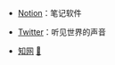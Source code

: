 - [Notion](https://www.notion.so/)：笔记软件

- [Twitter](https://tweetdeck.twitter.com/)：听见世界的声音

- [知网](https://www.cnki.net/) [🔐](/zy/知网账号.md)




















<!-- - [GitHub](https://github.com/dingeral)

- [Quora](https://www.quora.com/)

- [Amazon](https://www.amazon.cn/)

- [Greasy Fork](https://greasyfork.org/zh-CN)

- [lesswrong](https://www.lesswrong.com/)

- [XKCD](https://xkcd.in/)：XKCD中文站，一个关于浪漫、隐喻、数字、以及语言的线上漫画。 -->
